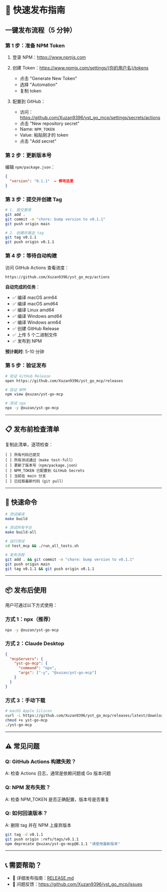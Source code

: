 # 🚀 快速发布指南

## 一键发布流程（5 分钟）

### 第 1 步：准备 NPM Token

1. 登录 NPM：https://www.npmjs.com
2. 创建 Token：https://www.npmjs.com/settings/{你的用户名}/tokens
   - 点击 "Generate New Token"
   - 选择 "Automation"
   - 复制 token

3. 配置到 GitHub：
   - 访问：https://github.com/Xuzan9396/yst_go_mcp/settings/secrets/actions
   - 点击 "New repository secret"
   - Name: `NPM_TOKEN`
   - Value: 粘贴刚才的 token
   - 点击 "Add secret"

### 第 2 步：更新版本号

编辑 `npm/package.json`：

```json
{
  "version": "0.1.1"  ← 修改这里
}
```

### 第 3 步：提交并创建 Tag

```bash
# 1. 提交更改
git add .
git commit -m "chore: bump version to v0.1.1"
git push origin main

# 2. 创建并推送 tag
git tag v0.1.1
git push origin v0.1.1
```

### 第 4 步：等待自动构建

访问 GitHub Actions 查看进度：
```
https://github.com/Xuzan9396/yst_go_mcp/actions
```

**自动完成的任务**：
- ✅ 编译 macOS arm64
- ✅ 编译 macOS amd64
- ✅ 编译 Linux amd64
- ✅ 编译 Windows amd64
- ✅ 编译 Windows arm64
- ✅ 创建 GitHub Release
- ✅ 上传 5 个二进制文件
- ✅ 发布到 NPM

**预计耗时**: 5-10 分钟

### 第 5 步：验证发布

```bash
# 验证 GitHub Release
open https://github.com/Xuzan9396/yst_go_mcp/releases

# 验证 NPM
npm view @xuzan/yst-go-mcp

# 测试 npx
npx -y @xuzan/yst-go-mcp
```

---

## 📋 发布前检查清单

复制此清单，逐项检查：

```
[ ] 所有代码已提交
[ ] 所有测试通过（make test-full）
[ ] 更新了版本号（npm/package.json）
[ ] NPM_TOKEN 已配置到 GitHub Secrets
[ ] 当前在 main 分支
[ ] 已拉取最新代码（git pull）
```

---

## 🎯 快速命令

```bash
# 测试编译
make build

# 测试所有平台
make build-all

# 运行测试
cd test_mcp && ./run_all_tests.sh

# 发布流程
git add . && git commit -m "chore: bump version to v0.1.1"
git push origin main
git tag v0.1.1 && git push origin v0.1.1
```

---

## 📦 发布后使用

用户可通过以下方式使用：

### 方式 1：npx（推荐）

```bash
npx -y @xuzan/yst-go-mcp
```

### 方式 2：Claude Desktop

```json
{
  "mcpServers": {
    "yst-go-mcp": {
      "command": "npx",
      "args": ["-y", "@xuzan/yst-go-mcp"]
    }
  }
}
```

### 方式 3：手动下载

```bash
# macOS Apple Silicon
curl -L https://github.com/Xuzan9396/yst_go_mcp/releases/latest/download/yst-go-mcp-darwin-arm64 -o yst-go-mcp
chmod +x yst-go-mcp
./yst-go-mcp
```

---

## ⚠️ 常见问题

### Q: GitHub Actions 构建失败？
A: 检查 Actions 日志，通常是依赖问题或 Go 版本问题

### Q: NPM 发布失败？
A: 检查 NPM_TOKEN 是否正确配置，版本号是否重复

### Q: 如何回滚版本？
A: 删除 tag 并在 NPM 上废弃版本
```bash
git tag -d v0.1.1
git push origin :refs/tags/v0.1.1
npm deprecate @xuzan/yst-go-mcp@0.1.1 "请使用最新版本"
```

---

## 📞 需要帮助？

- 📖 详细发布指南：[RELEASE.md](RELEASE.md)
- 🐛 问题反馈：https://github.com/Xuzan9396/yst_go_mcp/issues

